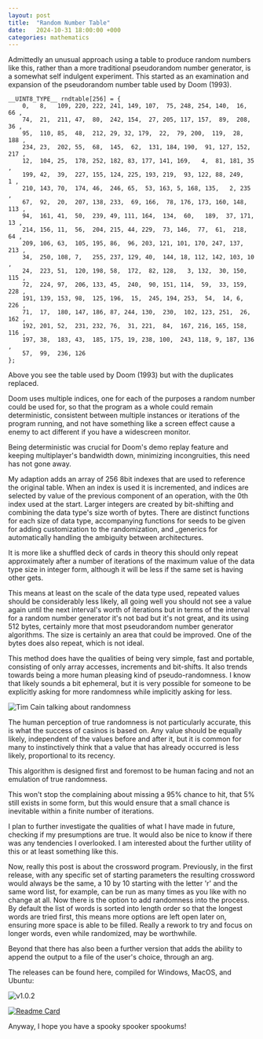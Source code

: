 ```yaml
---
layout: post
title:  "Random Number Table"
date:   2024-10-31 18:00:00 +000
categories: mathematics
---
```

Admittedly an unusual approach using a table to produce random numbers like this, rather than a more traditional pseudorandom number generator, is a somewhat self indulgent experiment. This started as an examination and expansion of the pseudorandom number table used by Doom (1993). 

```
__UINT8_TYPE__ rndtable[256] = {
    0,   8,   109, 220, 222, 241, 149, 107,  75, 248, 254, 140,  16,  66 ,
    74,  21,  211, 47,  80,  242, 154,  27, 205, 117, 157,  89,  208,  36 ,
    95,  110, 85,  48,  212, 29, 32, 179,  22,  79, 200,  119,  28, 188 ,
    234, 23,  202, 55,  68,  145,  62,  131, 184, 190,  91, 127, 152, 217 ,
    12,  104, 25,  178, 252, 182, 83, 177, 141, 169,   4,  81, 181, 35 ,
    199, 42,  39,  227, 155, 124, 225, 193, 219,  93, 122, 88, 249,   1 ,
    210, 143, 70,  174, 46,  246, 65,  53, 163, 5, 168, 135,   2, 235 ,
    67,  92,  20,  207, 138, 233,  69, 166,  78, 176, 173, 160, 148, 113 ,
    94,  161, 41,  50,  239, 49, 111, 164,  134,  60,   189,  37, 171,  13 ,
    214, 156, 11,  56,  204, 215, 44, 229,  73, 146,  77,  61,  218, 64 ,
    209, 106, 63,  105, 195, 86,  96, 203, 121, 101, 170, 247, 137, 213 ,
    34,  250, 108, 7,   255, 237, 129, 40,  144, 18, 112, 142, 103, 10 ,
    24,  223, 51,  120, 198, 58,  172,  82, 128,   3, 132,  30, 150, 115 ,
    72,  224, 97,  206, 133, 45,  240,  90, 151, 114,  59,  33, 159,  228 ,
    191, 139, 153, 98,  125, 196,  15,  245, 194, 253,  54,  14, 6, 226 ,
    71,  17,  180, 147, 186, 87, 244, 130,  230,  102, 123, 251,  26,  162 ,
    192, 201, 52,  231, 232, 76,  31, 221,  84,  167, 216, 165, 158, 116 ,
    197, 38,  183, 43,  185, 175, 19, 238, 100,  243, 118, 9, 187, 136 ,
    57,  99,  236, 126
};
```

Above you see the table used by Doom (1993) but with the duplicates replaced.

Doom uses multiple indices, one for each of the purposes a random number could be used for, so that the program as a whole could remain deterministic, consistent between multiple instances or iterations of the program running, and not have something like a screen effect cause a enemy to act different if you have a widescreen monitor.  

Being deterministic was crucial for Doom's demo replay feature and keeping multiplayer's bandwidth down, minimizing incongruities, this need has not gone away.

My adaption adds an array of 256 8bit indexes that are used to reference the original table. When an index is used it is incremented, and indices are selected by value of the previous component of an operation, with the 0th index used at the start. Larger integers are created by bit-shifting and combining the data type's size worth of bytes. There are distinct functions for each size of data type, accompanying functions for seeds to be given for adding customization to the randomization, and _generics for automatically handling the ambiguity between architectures.

It is more like a shuffled deck of cards in theory this should only repeat approximately after a number of iterations of the maximum value of the data type size in integer form, although it will be less if the same set is having other gets.

This means at least on the scale of the data type used, repeated values should be considerably less likely, all going well you should not see a value again until the next interval's worth of iterations but in terms of the interval for a random number generator it's not bad but it's not great, and its using 512 bytes, certainly more that most pseudorandom number generator algorithms. The size is certainly an area that could be improved. One of the bytes does also repeat, which is not ideal.

This method does have the qualities of being very simple, fast and portable, consisting of only array accesses, increments and bit-shifts. It also trends towards being a more human pleasing kind of pseudo-randomness. I know that likely sounds a bit ephemeral, but it is very possible for someone to be explicitly asking for more randomness while implicitly asking for less.

![Tim Cain talking about randomness](https://youtu.be/DqL9R5PqE20)

The human perception of true randomness is not particularly accurate, this is what the success of casinos is based on. Any value should be equally likely, independent of the values before and after it, but it is common for many to instinctively think that a value that has already occurred is less likely, proportional to its recency.

This algorithm is designed first and foremost to be human facing and not an emulation of true randomness.

This won't stop the complaining about missing a 95% chance to hit, that 5% still exists in some form, but this would ensure that a small chance is inevitable within a finite number of iterations.

I plan to further investigate the qualities of what I have made in future, checking if my presumptions are true. It would also be nice to know if there was any tendencies I overlooked. I am interested about the further utility of this or at least something like this.

Now, really this post is about the crossword program. Previously, in the first release, with any specific set of starting parameters the resulting crossword would always be the same, a 10 by 10 starting with the letter 'r' and the same word list, for example, can be run as many times as you like with no change at all. Now there is the option to add randomness into the process. By default the list of words is sorted into length order so that the longest words are tried first, this means more options are left open later on, ensuring more space is able to be filled. Really a rework to try and focus on longer words, even while randomized, may be worthwhile.

Beyond that there has also been a further version that adds the ability to append the output to a file of the user's choice, through an arg.

The releases can be found here, compiled for Windows, MacOS, and Ubuntu:

![v1.0.2](https://github.com/MegaDarken/Crossword-standalone/releases/tag/v1.0.2)

[![Readme Card](https://github-readme-stats.vercel.app/api/pin/?username=MegaDarken&repo=Crossword-standalone)](https://github.com/MegaDarken/Crossword-standalone)

Anyway, I hope you have a spooky spooker spookums!